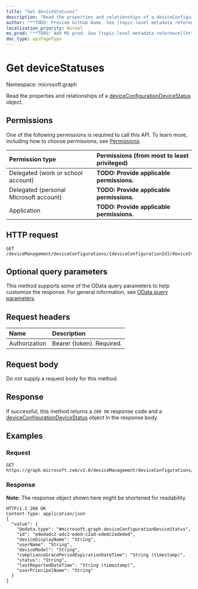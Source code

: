 ```yaml
---
title: "Get deviceStatuses"
description: "Read the properties and relationships of a deviceConfigurationDeviceStatus object."
author: "**TODO: Provide Github Name. See [topic-level metadata reference](https://msgo.azurewebsites.net/add/document/guidelines/metadata.html#topic-level-metadata)**"
localization_priority: Normal
ms.prod: "**TODO: Add MS prod. See [topic-level metadata reference](https://msgo.azurewebsites.net/add/document/guidelines/metadata.html#topic-level-metadata)**"
doc_type: apiPageType
---
```


# Get deviceStatuses

Namespace: microsoft.graph

Read the properties and relationships of a [deviceConfigurationDeviceStatus](../resources/intune-deviceconfigurationdevicestatus.md) object.

## Permissions
One of the following permissions is required to call this API. To learn more, including how to choose permissions, see [Permissions](/concepts/permissions-reference.md).

|Permission type|Permissions (from most to least privileged)|
|:---|:---|
|Delegated (work or school account)|**TODO: Provide applicable permissions.**|
|Delegated (personal Microsoft account)|**TODO: Provide applicable permissions.**|
|Application|**TODO: Provide applicable permissions.**|

## HTTP request

<!-- {
  "blockType": "ignored"
}
-->
``` http
GET /deviceManagement/deviceConfigurations/{deviceConfigurationId}/deviceStatuses
```

## Optional query parameters
This method supports some of the OData query parameters to help customize the response. For general information, see [OData query parameters](/graph/query-parameters).

## Request headers
|Name|Description|
|:---|:---|
|Authorization|Bearer {token}. Required.|

## Request body
Do not supply a request body for this method.

## Response

If successful, this method returns a `200 OK` response code and a [deviceConfigurationDeviceStatus](../resources/intune-deviceconfigurationdevicestatus.md) object in the response body.

## Examples

### Request
<!-- {
  "blockType": "request",
  "name": "get_deviceconfigurationdevicestatus"
}
-->
``` http
GET https://graph.microsoft.com/v1.0/deviceManagement/deviceConfigurations/{deviceConfigurationId}/deviceStatuses
```


### Response
**Note:** The response object shown here might be shortened for readability.
<!-- {
  "blockType": "response",
  "truncated": true,
  "@odata.type": "microsoft.graph.deviceConfigurationDeviceStatus"
}
-->
``` http
HTTP/1.1 200 OK
Content-Type: application/json
{
  "value": {
    "@odata.type": "#microsoft.graph.deviceConfigurationDeviceStatus",
    "id": "ededadc2-adc2-eded-c2ad-ededc2adeded",
    "deviceDisplayName": "String",
    "userName": "String",
    "deviceModel": "String",
    "complianceGracePeriodExpirationDateTime": "String (timestamp)",
    "status": "String",
    "lastReportedDateTime": "String (timestamp)",
    "userPrincipalName": "String"
  }
}
```

